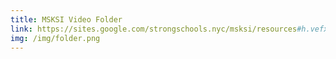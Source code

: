 ```yaml
---
title: MSKSI Video Folder
link: https://sites.google.com/strongschools.nyc/msksi/resources#h.vefx57yqjvc2
img: /img/folder.png
---
```

